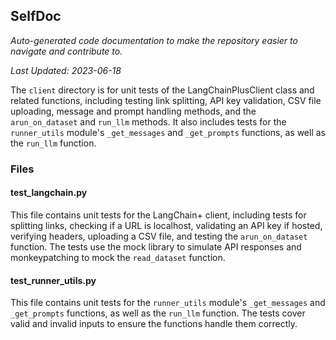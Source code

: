 <!--- START SELFDOC --->
## SelfDoc
_Auto-generated code documentation to make the repository easier to navigate and contribute to._

_Last Updated: 2023-06-18_

The `client` directory is for unit tests of the LangChainPlusClient class and related functions, including testing link splitting, API key validation, CSV file uploading, message and prompt handling methods, and the `arun_on_dataset` and `run_llm` methods. It also includes tests for the `runner_utils` module's `_get_messages` and `_get_prompts` functions, as well as the `run_llm` function.

### Files
#### test_langchain.py
This file contains unit tests for the LangChain+ client, including tests for splitting links, checking if a URL is localhost, validating an API key if hosted, verifying headers, uploading a CSV file, and testing the `arun_on_dataset` function. The tests use the mock library to simulate API responses and monkeypatching to mock the `read_dataset` function.

#### test_runner_utils.py
This file contains unit tests for the `runner_utils` module's `_get_messages` and `_get_prompts` functions, as well as the `run_llm` function. The tests cover valid and invalid inputs to ensure the functions handle them correctly.

<!--- END SELFDOC --->